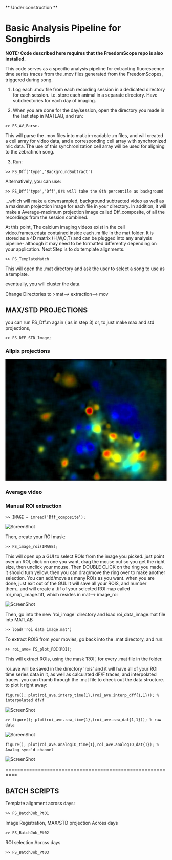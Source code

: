 
** Under construction **

# Basic Analysis Pipeline for Songbirds

**NOTE: Code described here requires that the FreedomScope repo is also installed.**

This code serves as a specific analysis pipeline for extracting fluorescence time series traces from the .mov files generated from the FreedomScopes, triggered during song.

1. Log each .mov file from each recording session in  a dedicated directory for each session. i.e. store each animal in a separate directory. Have subdirectories for each day of imaging.

2. When you are done for the day/session, open the directory you made in the last step in MATLAB, and run:

```
>> FS_AV_Parse.
```

This will parse the .mov files into matlab-readable .m files, and will created a cell array for video data, and a corresponding cell array with synchronized mic data. The use of this synchronization cell array will be used for aligning to the zebrafinch song.

3. Run:

```
>> FS_Dff('type','BackgroundSubtract')  
```
Alternatively, you can use:
```
>> FS_Dff('type','Dff',0)% will take the 0th percentile as background
```

...which will make a downsampled, background subtracted video as well as a maximum projection image for each file in your directory. In addition, it will make a Average-maximum projection image called Dff_composite, of all the recordings from the session combined.

At this point, The calcium imaging videos exist in the cell video.frames.cdata contained inside each .m file in the mat folder. It is stored as a 4D matrix (H,W,C,T) and can be plugged into any analysis pipeline- although it may need to be formatted differently depending on your application. Next Step is to do template alignments.


```
>> FS_TemplateMatch
```

This will open the .mat directory and ask the user to select a song to use as a template.


eventually, you will cluster the data.


Change Directories to >mat--> extraction--> mov


## MAX/STD PROJECTIONS
you can run FS_Dff.m again ( as in step 3) or, to just make max and std projections,

```
>> FS_DFF_STD_Image;
```

### Allpix projections

![ScreenShot](IM/All_pix.jpg)

### Average video


### Manual ROI extraction


```
>> IMAGE = imread('Dff_composite');
```
![ScreenShot](EXAMPLE_DFF2.png)

Then, create your ROI mask:
```
>> FS_image_roi(IMAGE);
```
This will open up a GUI to select ROIs from the image you picked. just point over an ROI, click on one you want, drag the mouse out so you get the right size, then unclick your mouse. Then DOUBLE CLICK on the ring you made. it should turn yellow. then you can drag/move the ring over to make another selection.  You can add/move as many ROIs as you want. when you are done, just exit out of the GUI. It will save all your ROIS, and number them...and will create a .tif of your selected ROI map called roi_map_image.tiff, which resides in mat--> image_roi


![ScreenShot](ROI_MAP.png)


Then, go into the new 'roi_image' directory and load roi_data_image.mat file into MATLAB

```
>> load('roi_data_image.mat')
```

To extract ROIS from your movies, go back into the .mat directory, and run:

```
>> roi_ave= FS_plot_ROI(ROI);
```
This will extract ROIs, using the mask 'ROI', for every .mat file in the folder.

roi_ave will be saved in the directory 'rois' and it will have all of your ROI time series data in it, as well as calculated dF/F traces, and interpolated traces. you can thumb through the .mat file to check out the data structure. to plot it right away:

```
figure(); plot(roi_ave.interp_time{1},(roi_ave.interp_dff{1,1})); % interpolated df/f
```

![ScreenShot](SW_im1.png)

```
>> figure(); plot(roi_ave.raw_time{1},(roi_ave.raw_dat{1,1})); % raw data
```

![ScreenShot](SW_im2.png)

```
figure(); plot(roi_ave.analogIO_time{1},roi_ave.analogIO_dat{1}); % Analog sync'd channel
```

![ScreenShot](SW_im3.png)

==========================================================

## BATCH SCRIPTS

Template alignment across days:
```
>> FS_BatchJob_Pt01
```

Image Registration, MAX/STD projection Across days
```
>> FS_BatchJob_Pt02
```

ROI selection Across days
```
>> FS_BatchJob_Pt03
```
